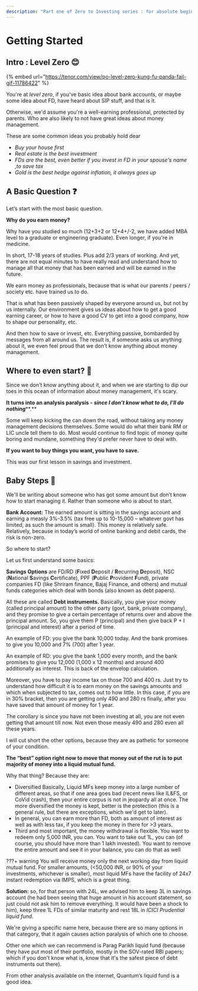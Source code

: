 ```yaml
---
description: "Part one of Zero to Investing series : for absolute beginners starting out with investing"
---
```


# Getting Started

## Intro : Level Zero 😊

{% embed url="https://tenor.com/view/po-level-zero-kung-fu-panda-fail-gif-11786422" %}

You're at *level zero*, if you've basic idea about bank accounts, or maybe some idea about FD, have heard about SIP stuff, and that is it.

Otherwise, we'd assume you're a well-earning professional, protected by parents. Who are also likely to not have great ideas about money management.

These are some common ideas you probably hold dear

-   *Buy your house first*
-   *Real estate is the best investment*
-   *FDs are the best, even better if you invest in FD in your spouse's name ,to save tax*
-   *Gold is the best hedge against inflation, it always goes up*

## A Basic Question ❓

Let’s start with the most basic question.

**Why do you earn money?**

Why have you studied so much (12+3+2 or 12+4+/-2, we have added MBA level to a graduate or engineering graduate). Even longer, if you're in medicine.

In short, 17-18 years of studies. Plus add 2/3 years of working. And yet, there are not equal minutes to have really read and understand how to manage all that money that has been earned and will be earned in the future.

We earn money as professionals, because that is what our parents / peers / society etc. have trained us to do.

That is what has been passively shaped by everyone around us, but not by us internally. Our environment gives us ideas about how to get a good earning career, or how to have a good CV to get into a good company, how to shape our personality, etc.

And then how to save or invest, etc. Everything passive, bombarded by messages from all around us. The result is, if someone asks us anything about it, we even feel proud that we don’t know anything about money management.

## Where to even start? 🤔

Since we don’t know anything about it, and when we are starting to dip our toes in this ocean of information about money management, it's scary.

**It turns into an analysis paralysis -** ***since I don’t know what to do, I'll do nothing*****.**

Some will keep kicking the can down the road, without taking any money management decisions themselves. Some would do what their bank RM or LIC uncle tell them to do. Most would continue to find topic of money quite boring and mundane, something they'd prefer never have to deal with.

**If you want to buy things you want, you have to save.**

This was our first lesson in savings and investment.

## Baby Steps 👶

We'll be writing about someone who has got some amount but don’t know how to start managing it. Rather than someone who is about to start.

**Bank Account:** The earned amount is sitting in the savings account and earning a measly 3%-3.5% (tax free up to 10-15,000 – whatever govt has limited, as such the amount is small). This money is relatively safe. Relatively, because in today’s world of online banking and debit cards, the risk is non-zero.

So where to start?

Let us first understand some basics:

**Savings Options** are FD/RD (**F**ixed **D**eposit / **R**ecurring **D**eposit), NSC (**N**ational **S**avings **C**ertificate), PPF (**P**ublic **P**rovident **F**und), private companies FD (like Shriram finance, Bajaj Finance, and others) and mutual funds categories which deal with bonds (also known as debt papers).

All these are called **Debt instruments.** Basically, you give your money (called principal amount) to the other party (govt, bank, private company), and they promise to give a certain percentage of returns over and above the principal amount. So, you give them P (principal) and then give back P + I (principal and interest) after a period of time.

An example of FD: you give the bank 10,000 today. And the bank promises to give you 10,000 and 7% (700) after 1 year.

An example of RD: you give the bank 1,000 every month, and the bank promises to give you 12,000 (1,000 x 12 months) and around 400 additionally as interest. This is back of the envelop calculation.

Moreover, you have to pay income tax on those 700 and 400 rs. Just try to understand how difficult it is to earn money on the savings amounts and which when subjected to tax, comes out to how little. In this case, if you are in 30% bracket, then you are getting only 490 and 280 rs finally, after you have saved that amount of money for 1 year.

The corollary is since you have not been investing at all, you are not even getting that amount till now. Not even those measly 490 and 280 even all these years.

I will cut short the other options, because they are as pathetic for someone of your condition.

**The “best” option right now to move that money out of the rut is to put majority of money into a liquid mutual fund.**

Why that thing? Because they are:

-   Diversified Basically, Liquid MFs keep money into a large number of different areas, so that if one area goes bad (recent news like IL&FS, or CoVid crash), then your entire corpus is not in jeopardy all at once. The more diversified the money is kept, better is the protection (this is a general rule, but there are exceptions, which we'd get to later).
-   In general, you can earn more than FD, both as amount of interest as well as with less tax, if you keep the money in there for >3 years.
-   Third and most important, the money withdrawal is flexible. You want to redeem only 5,000 INR, you can. You want to take out 1L, you can (of course, you should have more than 1 lakh invested). You want to remove the entire amount and see it in your balance, you can do that as well

???+ warning
    You will receive money only the next working day from liquid mutual fund. For smaller amounts, (&lt;50,000 INR, or 90% of your investments, whichever is smaller), most liquid MFs have the facility of 24x7 instant redemption via IMPS, which is a great thing.

**Solution:** so, for that person with 24L, we advised him to keep 3L in savings account (he had been seeing that huge amount in his account statement, so just could not ask him to remove everything. It would have been a shock to him), keep three 1L FDs of similar maturity and rest 18L in *ICICI Prudential liquid fund*.

We're giving a specific name here, because there are so many options in that category, that it again causes action paralysis of which one to choose.

Other one which we can recommend is Parag Parikh liquid fund (because they have put most of their portfolio, mostly in the SOV-rated RBI papers; which if you don't know what is, know that it's the safest piece of debt instruments out there).

From other analysis available on the internet, Quantum’s liquid fund is a good idea.
